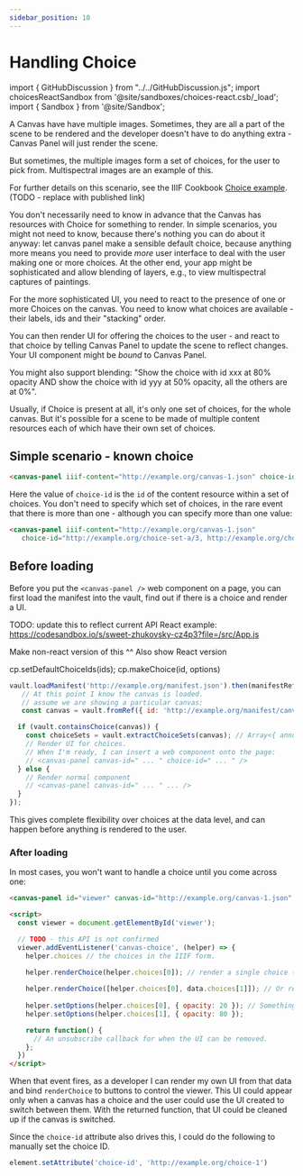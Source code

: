 ```yaml
---
sidebar_position: 10
---
```


# Handling Choice

import { GitHubDiscussion } from "../../GitHubDiscussion.js";
import choicesReactSandbox from '@site/sandboxes/choices-react.csb/_load';
import { Sandbox } from '@site/Sandbox';

A Canvas have have multiple images. Sometimes, they are all a part of the scene to be rendered and the developer doesn't have to do anything extra - Canvas Panel will just render the scene.

But sometimes, the multiple images form a set of choices, for the user to pick from. Multispectral images are an example of this.

For further details on this scenario, see the IIIF Cookbook [Choice example](https://preview.iiif.io/cookbook/3333-choice/recipe/0033-choice/). (TODO - replace with published link)

You don't necessarily need to know in advance that the Canvas has resources with Choice for something to render. In simple scenarios, you might not need to know, because there's nothing you can do about it anyway: let canvas panel make a sensible default choice, because anything more means you need to provide _more_ user interface to deal with the user making one or more choices. At the other end, your app might be sophisticated and allow blending of layers, e.g., to view multispectral captures of paintings.

For the more sophisticated UI, you need to react to the presence of one or more Choices on the canvas. You need to know what choices are available - their labels, ids and their "stacking" order.

You can then render UI for offering the choices to the user - and react to that choice by telling Canvas Panel to update the scene to reflect changes. Your UI component might be _bound_ to Canvas Panel.

You might also support blending: "Show the choice with id xxx at 80% opacity AND show the choice with id yyy at 50% opacity, all the others are at 0%".

Usually, if Choice is present at all, it's only one set of choices, for the whole canvas. But it's possible for a scene to be made of multiple content resources each of which have their own set of choices.

## Simple scenario - known choice

<!-- TODO: GH-106 -->
```html
<canvas-panel iiif-content="http://example.org/canvas-1.json" choice-id="http://example.org/choice-1" />
```

<canvas-panel 
    manifest-id="https://preview.iiif.io/cookbook/3333-choice/recipe/0033-choice/manifest.json"
    canvas-id="https://preview.iiif.io/cookbook/3333-choice/recipe/0033-choice/canvas/p1"
    choice-id="https://iiif.io/api/image/3.0/example/reference/421e65be2ce95439b3ad6ef1f2ab87a9-dee-xray/full/max/0/default.jpg" />


Here the value of `choice-id` is the `id` of the content resource within a set of choices. You don't need to specify which set of choices, in the rare event that there is more than one - although you can specify more than one value:

```html
<canvas-panel iiif-content="http://example.org/canvas-1.json" 
   choice-id="http://example.org/choice-set-a/3, http://example.org/choice-set-b/7" />
```

## Before loading

Before you put the `<canvas-panel />` web component on a page, you can first load the manifest into the vault, find out if there is a choice and render a UI.

TODO: update this to reflect current API
React example: https://codesandbox.io/s/sweet-zhukovsky-cz4p3?file=/src/App.js 

Make non-react version of this ^^
Also show React version


cp.setDefaultChoiceIds(ids);
cp.makeChoice(id, options)


<Sandbox project={choicesReactSandbox} />



```js
vault.loadManifest('http://example.org/manifest.json').then(manifestRef => {
   // At this point I know the canvas is loaded.
   // assume we are showing a particular canvas:
   const canvas = vault.fromRef({ id: 'http://example.org/manifest/canvas-1.json', type: 'Canvas' });

  if (vault.containsChoice(canvas)) {
    const choiceSets = vault.extractChoiceSets(canvas); // Array<{ annotation: {}, choices: Choice[] }>
    // Render UI for choices.
    // When I'm ready, I can insert a web component onto the page:
    // <canvas-panel canvas-id=" ... " choice-id=" ... " />
  } else {
    // Render normal component
    // <canvas-panel canvas-id=" ... " ... />
  }
});
```

This gives complete flexibility over choices at the data level, and can happen before anything is rendered to the user.

### After loading

In most cases, you won't want to handle a choice until you come across one:

```html
<canvas-panel id="viewer" canvas-id="http://example.org/canvas-1.json" [ ... ] />

<script>
  const viewer = document.getElementById('viewer');

  // TODO - this API is not confirmed
  viewer.addEventListener('canvas-choice', (helper) => {
    helper.choices // the choices in the IIIF form.

    helper.renderChoice(helper.choices[0]); // render a single choice (hiding any others)
  
    helper.renderChoice([helper.choices[0], data.choices[1]]); // Or render multiple
  
    helper.setOptions(helper.choices[0], { opacity: 20 }); // Something to pass directly to the rendering
    helper.setOptions(helper.choices[1], { opacity: 80 });

    return function() {
      // An unsubscribe callback for when the UI can be removed.
    };
  })
</script>
```
When that event fires, as a developer I can render my own UI from that data and bind `renderChoice` to buttons to control the viewer. This UI could appear only when a canvas has a choice and the user could use the UI created to switch between them. With the returned function, that UI could be cleaned up if the canvas is switched.

Since the `choice-id` attribute also drives this, I could do the following to manually set the choice ID.

```js
element.setAttribute('choice-id', 'http://example.org/choice-1')
```


<GitHubDiscussion ghid="10" />

